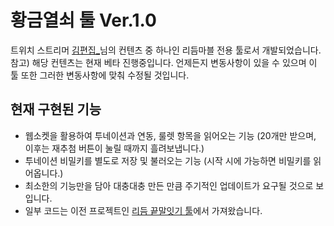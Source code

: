 # 황금열쇠 툴 Ver.1.0
트위치 스트리머 [김편집_](https://www.twitch.tv/arpa__)님의 컨텐츠 중 하나인 리듬마블 전용 툴로서 개발되었습니다.  
참고) 해당 컨텐츠는 현재 베타 진행중입니다. 언제든지 변동사항이 있을 수 있으며 이 툴 또한 그러한 변동사항에 맞춰 수정될 것입니다.  
## 현재 구현된 기능
- 웹소켓을 활용하여 투네이션과 연동, 룰렛 항목을 읽어오는 기능 (20개만 받으며, 이후는 재추첨 버튼이 눌릴 때까지 흘려보냅니다.)
- 투네이션 비밀키를 별도로 저장 및 불러오는 기능 (시작 시에 가능하면 비밀키를 읽어옵니다.)
- 최소한의 기능만을 담아 대충대충 만든 만큼 주기적인 업데이트가 요구될 것으로 보입니다.
- 일부 코드는 이전 프로젝트인 [리듬 끝말잇기 툴](https://github.com/smh0505/Rhythm-Relay-CSharp)에서 가져왔습니다.
